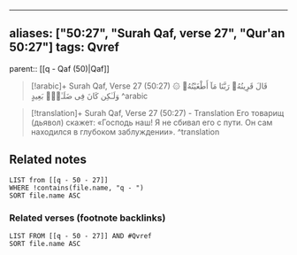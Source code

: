 
---
aliases: ["50:27", "Surah Qaf, verse 27", "Qur'an 50:27"]
tags: Qvref
---

parent:: [[q - Qaf (50)|Qaf]]

> [!arabic]+ Surah Qaf, Verse 27 (50:27)
> <span class="quran-arabic">۞ قَالَ قَرِينُهُۥ رَبَّنَا مَآ أَطْغَيْتُهُۥ وَلَـٰكِن كَانَ فِى ضَلَـٰلٍۭ بَعِيدٍ</span>
^arabic

> [!translation]+ Surah Qaf, Verse 27 (50:27) - Translation
> Его товарищ (дьявол) скажет: «Господь наш! Я не сбивал его с пути. Он сам находился в глубоком заблуждении».
^translation



## Related notes
```dataview
LIST from [[q - 50 - 27]]
WHERE !contains(file.name, "q - ")
SORT file.name ASC
```

### Related verses (footnote backlinks)
```dataview
LIST FROM [[q - 50 - 27]] AND #Qvref
SORT file.name ASC
```

